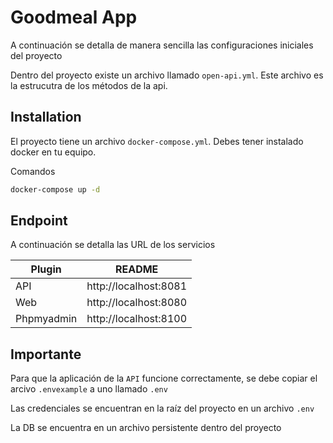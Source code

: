 # Goodmeal App

A continuación se detalla de manera sencilla las configuraciones iniciales del proyecto

Dentro del proyecto existe un archivo llamado `open-api.yml`. Este archivo es la estrucutra de los métodos de la api.
## Installation

El proyecto tiene un archivo `docker-compose.yml`. Debes tener instalado docker en tu equipo.

Comandos

```sh
docker-compose up -d
```
## Endpoint

A continuación se detalla las URL de los servicios

| Plugin | README |
| ------ | ------ |
| API | http://localhost:8081 |
| Web | http://localhost:8080 |
| Phpmyadmin  | http://localhost:8100 |

## Importante

Para que la aplicación de la `API` funcione correctamente, se debe copiar el arcivo `.envexample` a uno llamado `.env`

Las credenciales se encuentran en la raíz del proyecto en un archivo `.env`

La DB se encuentra en un archivo persistente dentro del proyecto
